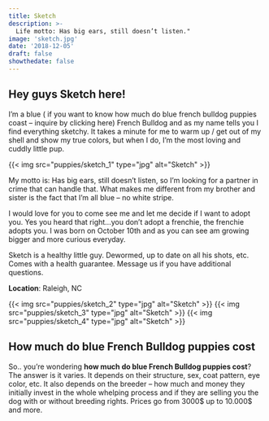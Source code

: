 ```yaml
---
title: Sketch
description: >-
  Life motto: Has big ears, still doesn’t listen."
image: 'sketch.jpg'
date: '2018-12-05'
draft: false
showthedate: false
---
```


## Hey guys Sketch here!
I’m a blue ( if you want to know how much do blue french bulldog puppies coast – inquire by clicking here) French Bulldog and as my name tells you I find everything sketchy. It takes a minute for me to warm up / get out of my shell and show my true colors, but when I do, I’m the most loving and cuddly little pup.

{{< img src="puppies/sketch_1" type="jpg" alt="Sketch" >}}

My motto is: Has big ears, still doesn’t listen, so I’m looking for a partner in crime that can handle that. What makes me different from my brother and sister is the fact that I’m all blue – no white stripe.

I would love for you to come see me and let me decide if I want to adopt you. Yes you heard that right…you don’t adopt a frenchie, the frenchie adopts you. I was born on October 10th and as you can see am growing bigger and more curious everyday.

Sketch is a healthy little guy. Dewormed, up to date on all his shots, etc. Comes with a health guarantee. Message us if you have additional questions.

**Location**: Raleigh, NC

{{< img src="puppies/sketch_2" type="jpg" alt="Sketch" >}}
{{< img src="puppies/sketch_3" type="jpg" alt="Sketch" >}}
{{< img src="puppies/sketch_4" type="jpg" alt="Sketch" >}}

## How much do blue French Bulldog puppies cost
So.. you’re wondering **how much do blue French Bulldog puppies cost**? The answer is it varies. It depends on their structure, sex, coat pattern, eye color, etc. It also depends on the breeder – how much and money they initially invest in the whole whelping process and if they are selling you the dog with or without breeding rights. Prices go from 3000$ up to 10.000$ and more.